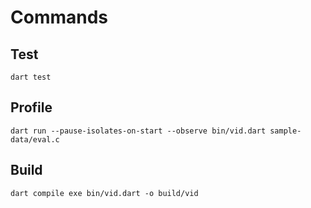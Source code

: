 # Commands

## Test

```
dart test
```

## Profile

```
dart run --pause-isolates-on-start --observe bin/vid.dart sample-data/eval.c
```

## Build

```
dart compile exe bin/vid.dart -o build/vid
```
